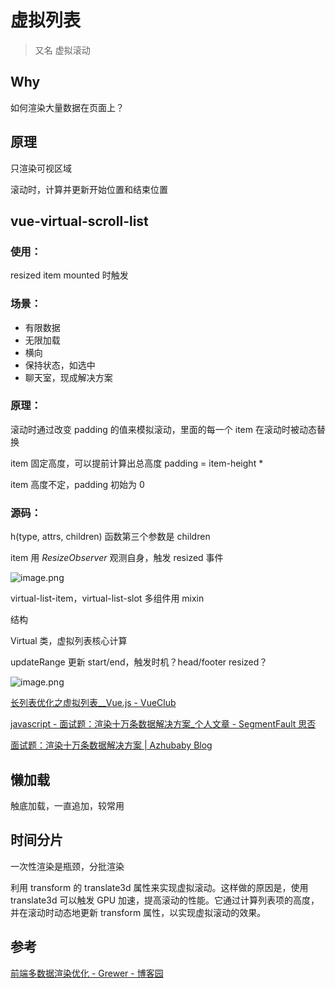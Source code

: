 # 虚拟列表

> 又名 虚拟滚动

## Why

如何渲染大量数据在页面上？

## 原理

只渲染可视区域

滚动时，计算并更新开始位置和结束位置

## vue-virtual-scroll-list

### 使用：
resized  item mounted 时触发

### 场景：

- 有限数据
- 无限加载
- 横向
- 保持状态，如选中
- 聊天室，现成解决方案

### 原理：

滚动时通过改变 padding 的值来模拟滚动，里面的每一个 item 在滚动时被动态替换

item 固定高度，可以提前计算出总高度 padding =  item-height * 

item 高度不定，padding 初始为 0

### 源码：

h(type, attrs, children) 函数第三个参数是 children

item 用 _ResizeObserver_ 观测自身，触发 resized 事件

![image.png](https://img.oaker.bid/?url=http://tva1.sinaimg.cn/large/4e5d3ea7ly1h7cmoka817j215e15sne6.jpg)

virtual-list-item，virtual-list-slot 多组件用 mixin 

结构

Virtual 类，虚拟列表核心计算

updateRange 更新 start/end，触发时机？head/footer resized？

![image.png](https://img.oaker.bid/?url=http://tva1.sinaimg.cn/large/4e5d3ea7ly1h7co3h80vnj20nq0ben0f.jpg)

[长列表优化之虚拟列表__Vue.js - VueClub](https://www.vue-js.com/topic/5f9789724590fe0031e5927c)

[javascript - 面试题：渲染十万条数据解决方案_个人文章 - SegmentFault 思否](https://segmentfault.com/a/1190000041415120)

[面试题：渲染十万条数据解决方案 | Azhubaby Blog](https://blog.azhubaby.com/2022/02/09/2022-02-09-%25E6%25B8%25B2%25E6%259F%2593%25E5%258D%2581%25E4%25B8%2587%25E6%259D%25A1%25E6%2595%25B0%25E6%258D%25AE%25E8%25A7%25A3%25E5%2586%25B3%25E6%2596%25B9%25E6%25A1%2588/)

## 懒加载

触底加载，一直追加，较常用

## 时间分片

一次性渲染是瓶颈，分批渲染

利用 transform 的 translate3d 属性来实现虚拟滚动。这样做的原因是，使用 translate3d 可以触发 GPU 加速，提高滚动的性能。它通过计算列表项的高度，并在滚动时动态地更新 transform 属性，以实现虚拟滚动的效果。

## 

## 参考

[前端多数据渲染优化 - Grewer - 博客园](https://www.cnblogs.com/Grewer/p/16084947.html)